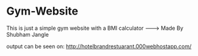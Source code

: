# Gym-Website
This is just a simple gym website with a BMI calculator
---> Made By Shubham Jangle


output can be seen on:
http://hotelbrandrestuarant.000webhostapp.com/
